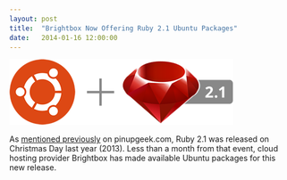 ```yaml
---
layout: post
title:  "Brightbox Now Offering Ruby 2.1 Ubuntu Packages"
date:   2014-01-16 12:00:00
---
```


<img src="/assets/ubuntu-ruby-2-1.png" alt="Ubuntu + Ruby 2.1" class="img-responsive pull-right" />

As [mentioned previously](http://www.pinupgeek.com/ruby-2-1-0-released/ "Ruby 2.1.0 Released") on pinupgeek.com, Ruby 2.1 was released on Christmas Day last year (2013). Less than a month from that event, cloud hosting provider Brightbox has made available Ubuntu packages for this new release.

<!--more-->

